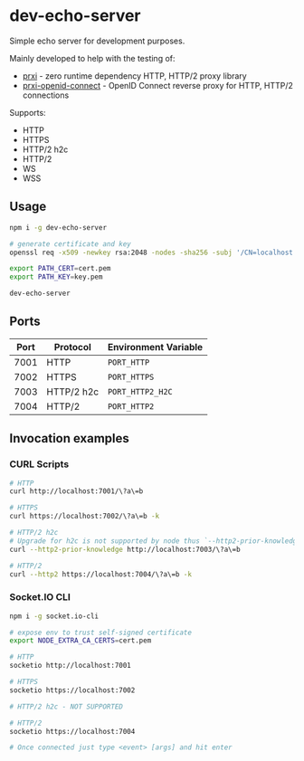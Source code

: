 # dev-echo-server

Simple echo server for development purposes.

Mainly developed to help with the testing of:
- [prxi](https://github.com/FireBlinkLTD/prxi) - zero runtime dependency HTTP, HTTP/2 proxy library
- [prxi-openid-connect](https://github.com/FireBlinkLTD/prxi-openid-connect) - OpenID Connect reverse proxy for HTTP, HTTP/2 connections

Supports:
- HTTP
- HTTPS
- HTTP/2 h2c
- HTTP/2
- WS
- WSS
  
## Usage

```bash
npm i -g dev-echo-server

# generate certificate and key
openssl req -x509 -newkey rsa:2048 -nodes -sha256 -subj '/CN=localhost' -keyout key.pem -out cert.pem

export PATH_CERT=cert.pem
export PATH_KEY=key.pem

dev-echo-server
```

## Ports

| Port | Protocol   | Environment Variable |
|------|------------|----------------------|
| 7001 | HTTP       | `PORT_HTTP`          | 
| 7002 | HTTPS      | `PORT_HTTPS`         |
| 7003 | HTTP/2 h2c | `PORT_HTTP2_H2C`     |
| 7004 | HTTP/2     | `PORT_HTTP2`         |

## Invocation examples

### CURL Scripts

```bash
# HTTP
curl http://localhost:7001/\?a\=b 

# HTTPS
curl https://localhost:7002/\?a\=b -k

# HTTP/2 h2c
# Upgrade for h2c is not supported by node thus `--http2-prior-knowledge` should be used
curl --http2-prior-knowledge http://localhost:7003/\?a\=b 

# HTTP/2
curl --http2 https://localhost:7004/\?a\=b -k
```

### Socket.IO CLI

```bash
npm i -g socket.io-cli

# expose env to trust self-signed certificate
export NODE_EXTRA_CA_CERTS=cert.pem 

# HTTP
socketio http://localhost:7001 

# HTTPS
socketio https://localhost:7002

# HTTP/2 h2c - NOT SUPPORTED

# HTTP/2
socketio https://localhost:7004

# Once connected just type <event> [args] and hit enter
```